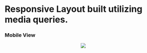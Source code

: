 
# Responsive Layout built utilizing media queries.

### Mobile View

<p align="center">
  <img src="https://user-images.githubusercontent.com/6277603/42422636-90646a04-829e-11e8-80ee-3c0b7fb07055.png">
  </p>
